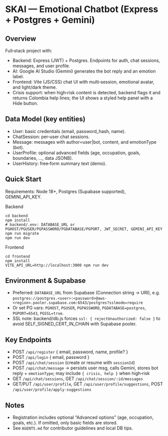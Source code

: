# SKAI — Emotional Chatbot (Express + Postgres + Gemini)

## Overview
Full‑stack project with:
- Backend: Express (JWT) + Postgres. Endpoints for auth, chat sessions, messages, and user profile.
- AI: Google AI Studio (Gemini) generates the bot reply and an emotion label.
- Frontend: Vite (JS/CSS) chat UI with multi‑session, emotional avatar, and light/dark theme.
- Crisis support: when high‑risk content is detected, backend flags it and returns Colombia help lines; the UI shows a styled help panel with a Hide button.

## Data Model (key entities)
- User: basic credentials (email, password_hash, name).
- ChatSession: per‑user chat sessions.
- Message: messages with author=user|bot, content, and emotionType (bot).
- UserProfile: optional advanced fields (age, occupation, goals, boundaries, …, data JSONB).
- UserHistory: free‑form summary text (demo).

## Quick Start
Requirements: Node 18+, Postgres (Supabase supported), GEMINI_API_KEY.

Backend
```
cd backend
npm install
# backend/.env: DATABASE_URL or PGHOST/PGUSER/PGPASSWORD/PGDATABASE/PGPORT, JWT_SECRET, GEMINI_API_KEY
npm run migrate
npm run dev
```

Frontend
```
cd frontend
npm install
VITE_API_URL=http://localhost:3000 npm run dev
```

## Environment & Supabase
- Preferred: `DATABASE_URL` from Supabase (Connection string → URI), e.g.
  `postgres://postgres.<user>:<password>@aws-<region>.pooler.supabase.com:6543/postgres?sslmode=require`
- Or set PG vars: `PGHOST`, `PGUSER`, `PGPASSWORD`, `PGDATABASE=postgres`, `PGPORT=6543`, `PGSSL=true`.
- SSL note: backend/db.js forces `ssl: { rejectUnauthorized: false }` to avoid SELF_SIGNED_CERT_IN_CHAIN with Supabase pooler.

## Key Endpoints
- POST `/api/register` { email, password, name, profile? }
- POST `/api/login` { email, password }
- POST `/api/chat/session` (create or resume with `sessionId`)
- POST `/api/chat/message` → persists user msg, calls Gemini, stores bot reply + `emotionType`; may include `{ crisis, help }` when high‑risk
- GET `/api/chat/sessions`, GET `/api/chat/session/:id/messages`
- GET/PUT `/api/user/profile`, GET `/api/user/profile/suggestions`, POST `/api/user/profile/apply-suggestions`

## Notes
- Registration includes optional “Advanced options” (age, occupation, goals, etc.). If omitted, only basic fields are stored.
- See `AGENTS.md` for contributor guidelines and local DB tips.

